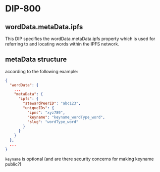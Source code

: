 DIP-800
=====
wordData.metaData.ipfs
-----
This DIP specifies the wordData.metaData.ipfs property which is used for referring to and locating words within the IPFS network.

## metaData structure

according to the following example:

```json
{
  "wordData": {
    ...
    "metaData": {
      "ipfs": {
        "stewardPeerID": "abc123",
        "uniqueIDs": {
          "ipns": "xyz789",
          "keyname": "keyname_wordType_word",
          "slug": "wordType_word"
        }
      }
    }
  },
  ...
}
```

`keyname` is optional (and are there security concerns for making keyname public?)
